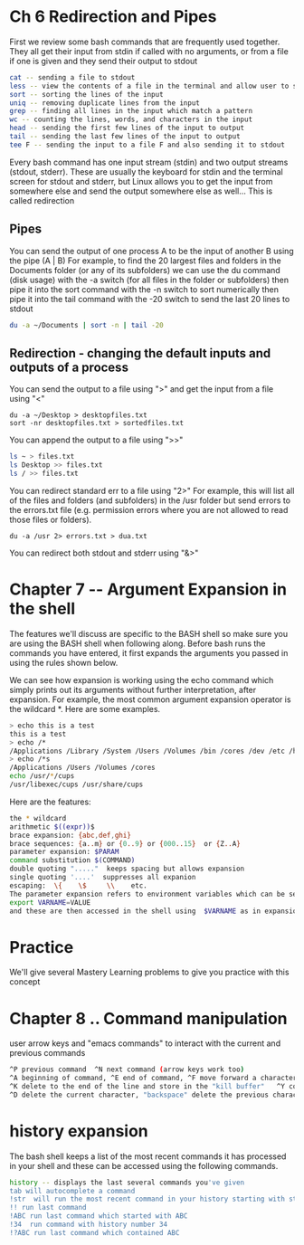 


# Ch 6 Redirection and Pipes
First we review some bash commands that are frequently used together.
They all get their input from stdin if called with no arguments, or from a file if one is given
and they send their output to stdout
``` bash
cat -- sending a file to stdout
less -- view the contents of a file in the terminal and allow user to scroll up and down with arrow keys
sort -- sorting the lines of the input
uniq -- removing duplicate lines from the input
grep -- finding all lines in the input which match a pattern
wc -- counting the lines, words, and characters in the input
head -- sending the first few lines of the input to output
tail -- sending the last few lines of the input to output
tee F -- sending the input to a file F and also sending it to stdout
```

Every bash command has one input stream (stdin) and two output streams (stdout, stderr). 
These are usually the keyboard for stdin and the terminal screen for stdout and stderr, 
but Linux allows you to get the input from somewhere else and send the output somewhere else as well...
This is called redirection


## Pipes

You can send the output of one process A to be the input of another B using the pipe (A | B)
For example, to find the  20 largest files and folders in the Documents folder (or any of its subfolders)
we can use the du command (disk usage) with the -a switch (for all files in the folder or subfolders)
then pipe it into the sort command with the -n switch to sort numerically
then pipe it into the tail command with the -20 switch to send the last 20 lines to stdout
``` bash
du -a ~/Documents | sort -n | tail -20
```

## Redirection - changing the default inputs and outputs of a process

You can send the output to a file using ">"  and get the input from a file using "<"
```
du -a ~/Desktop > desktopfiles.txt
sort -nr desktopfiles.txt > sortedfiles.txt
```

You can append the output to a file using ">>"
``` bash
ls ~ > files.txt
ls Desktop >> files.txt
ls / >> files.txt
```

You can redirect standard err to a file using "2>"
For example, this will list all of the files and folders (and subfolders) in the /usr folder
but send errors to the errors.txt file (e.g. permission errors where you are not allowed to read those files or folders).
```
du -a /usr 2> errors.txt > dua.txt
```

You can redirect both stdout and stderr using "&>"

# Chapter 7 -- Argument Expansion in the shell

The features we'll discuss are specific to the BASH shell so make sure you are using the BASH shell when following along. 
Before bash runs the commands you have entered, it first expands the arguments you passed in using the rules shown below.

We can see how expansion is working using the echo command which simply prints out its arguments without further interpretation, after expansion. 
For example, the most common argument expansion operator is the wildcard *. Here are some examples.
``` bash
> echo this is a test
this is a test
> echo /*
/Applications /Library /System /Users /Volumes /bin /cores /dev /etc /home /opt /private /sbin /tmp /usr /var
> echo /*s
/Applications /Users /Volumes /cores
echo /usr/*/cups
/usr/libexec/cups /usr/share/cups
```


Here are the features:
``` bash
the * wildcard 
arithmetic $((expr))$
brace expansion: {abc,def,ghi}
brace sequences: {a..m} or {0..9} or {000..15}  or {Z..A}
parameter expansion: $PARAM
command substitution $(COMMAND)
double quoting "....."  keeps spacing but allows expansion
single quoting '....'  suppresses all expanion
escaping:  \{    \$     \\    etc.
The parameter expansion refers to environment variables which can be set in the shell using
export VARNAME=VALUE
and these are then accessed in the shell using  $VARNAME as in expansion rule 5 above...
```

# Practice
We'll give several Mastery Learning problems to give you practice with this concept



# Chapter 8 .. Command manipulation
user arrow keys and "emacs commands" to interact with the current and previous commands
``` bash
^P previous command  ^N next command (arrow keys work too)
^A beginning of command, ^E end of command, ^F move forward a character, ^B move back a character,
^K delete to the end of the line and store in the "kill buffer"   ^Y copy out the content in the "kill buffer"
^D delete the current character, "backspace" delete the previous character

```

# history expansion
The bash shell keeps a list of the most recent commands it has processed in your shell
and these can be accessed using the following commands.
``` bash
history -- displays the last several commands you've given
tab will autocomplete a command
!str  will run the most recent command in your history starting with str, e.g. !du
!! run last command
!ABC run last command which started with ABC
!34  run command with history number 34
!?ABC run last command which contained ABC
```
```



